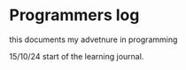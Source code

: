 # Programmers log
this documents my advetnure in programming

15/10/24
start of the learning journal.
